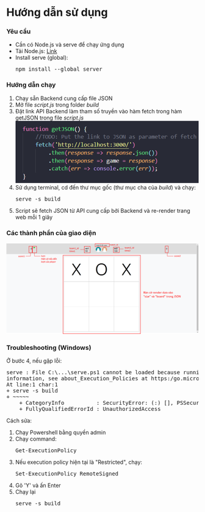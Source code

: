 # Hướng dẫn sử dụng
<h3>Yêu cầu</h3>
<ul>
<li>Cần có Node.js và serve để chạy ứng dụng</li>
<li>Tải Node.js: <a href="https://nodejs.org/en/download">Link</a></li>
<li>Install serve (global): <pre>npm install --global server</li>
</ul>

<h3>Hướng dẫn chạy</h3>
<ol>
<li>Chạy sẵn Backend cung cấp file JSON</li>
<li>Mở file <i>script.js</i> trong folder <i>build</i></li>
<li>Đặt link API Backend làm tham số truyền vào hàm fetch trong hàm getJSON trong file <i>script.js</i></li>
<img src="public/resources/jsonguide.png"></img>
<li>Sử dụng terminal, cd đến thư mục gốc (thư mục cha của <i>build</i>) và chạy: <pre>serve -s build</pre>
<li>Script sẽ fetch JSON từ API cung cấp bởi Backend và re-render trang web mỗi 1 giây</li>
</ol>

<h3>Các thành phần của giao diện</h3>
<img src="public/resources/guide.png"></img>

<h3>Troubleshooting (Windows)</h3>
<p>Ở bước 4, nếu gặp lỗi: <pre>serve : File C:\...\serve.ps1 cannot be loaded because running scripts is disabled on this system. For more 
information, see about_Execution_Policies at https:/go.microsoft.com/fwlink/?LinkID=135170.
At line:1 char:1
+ serve -s build
+ ~~~~~
    + CategoryInfo          : SecurityError: (:) [], PSSecurityException
    + FullyQualifiedErrorId : UnauthorizedAccess</pre></p>
<span>Cách sửa:</span>
<ol>
<li>Chạy Powershell bằng quyền admin</li>
<li>Chạy command: <pre>Get-ExecutionPolicy</pre></li>
<li>Nếu execution policy hiện tại là "Restricted", chạy: <pre>Set-ExecutionPolicy RemoteSigned</pre></li>
<li>Gõ 'Y' và ấn Enter</li>
<li>Chạy lại <pre>serve -s build</pre></li>
</ol>
